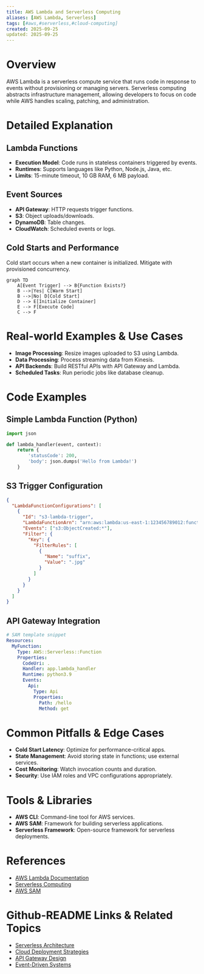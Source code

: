 ```yaml
---
title: AWS Lambda and Serverless Computing
aliases: [AWS Lambda, Serverless]
tags: [#aws,#serverless,#cloud-computing]
created: 2025-09-25
updated: 2025-09-25
---
```


# Overview

AWS Lambda is a serverless compute service that runs code in response to events without provisioning or managing servers. Serverless computing abstracts infrastructure management, allowing developers to focus on code while AWS handles scaling, patching, and administration.

# Detailed Explanation

## Lambda Functions

- **Execution Model**: Code runs in stateless containers triggered by events.
- **Runtimes**: Supports languages like Python, Node.js, Java, etc.
- **Limits**: 15-minute timeout, 10 GB RAM, 6 MB payload.

## Event Sources

- **API Gateway**: HTTP requests trigger functions.
- **S3**: Object uploads/downloads.
- **DynamoDB**: Table changes.
- **CloudWatch**: Scheduled events or logs.

## Cold Starts and Performance

Cold start occurs when a new container is initialized. Mitigate with provisioned concurrency.

```mermaid
graph TD
    A[Event Trigger] --> B{Function Exists?}
    B -->|Yes| C[Warm Start]
    B -->|No| D[Cold Start]
    D --> E[Initialize Container]
    E --> F[Execute Code]
    C --> F
```

# Real-world Examples & Use Cases

- **Image Processing**: Resize images uploaded to S3 using Lambda.
- **Data Processing**: Process streaming data from Kinesis.
- **API Backends**: Build RESTful APIs with API Gateway and Lambda.
- **Scheduled Tasks**: Run periodic jobs like database cleanup.

# Code Examples

## Simple Lambda Function (Python)

```python
import json

def lambda_handler(event, context):
    return {
        'statusCode': 200,
        'body': json.dumps('Hello from Lambda!')
    }
```

## S3 Trigger Configuration

```json
{
  "LambdaFunctionConfigurations": [
    {
      "Id": "s3-lambda-trigger",
      "LambdaFunctionArn": "arn:aws:lambda:us-east-1:123456789012:function:my-function",
      "Events": ["s3:ObjectCreated:*"],
      "Filter": {
        "Key": {
          "FilterRules": [
            {
              "Name": "suffix",
              "Value": ".jpg"
            }
          ]
        }
      }
    }
  ]
}
```

## API Gateway Integration

```yaml
# SAM template snippet
Resources:
  MyFunction:
    Type: AWS::Serverless::Function
    Properties:
      CodeUri: .
      Handler: app.lambda_handler
      Runtime: python3.9
      Events:
        Api:
          Type: Api
          Properties:
            Path: /hello
            Method: get
```

# Common Pitfalls & Edge Cases

- **Cold Start Latency**: Optimize for performance-critical apps.
- **State Management**: Avoid storing state in functions; use external services.
- **Cost Monitoring**: Watch invocation counts and duration.
- **Security**: Use IAM roles and VPC configurations appropriately.

# Tools & Libraries

- **AWS CLI**: Command-line tool for AWS services.
- **AWS SAM**: Framework for building serverless applications.
- **Serverless Framework**: Open-source framework for serverless deployments.

# References

- [AWS Lambda Documentation](https://docs.aws.amazon.com/lambda/)
- [Serverless Computing](https://aws.amazon.com/serverless/)
- [AWS SAM](https://aws.amazon.com/serverless/sam/)

# Github-README Links & Related Topics

- [Serverless Architecture](../serverless-architecture/)
- [Cloud Deployment Strategies](../cloud-deployment-strategies/)
- [API Gateway Design](../api-gateway-design/)
- [Event-Driven Systems](../event-driven-systems/)